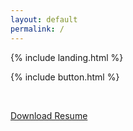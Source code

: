 ```yaml
---
layout: default
permalink: /
---
```


{% include landing.html %}

{% include button.html %}

<br>

<p class="text-center">
    <a href="/assets/downloads/resume.pdf" download>Download Resume</a>
</p>